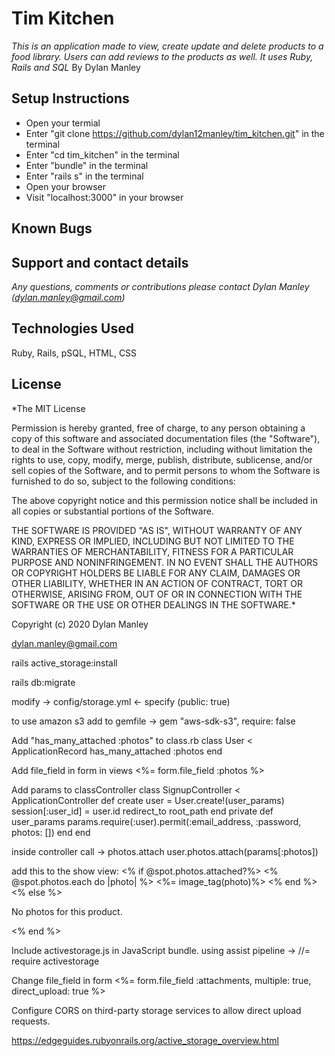 # Tim Kitchen
_This is an application made to view, create update and delete products to a food library. Users can add reviews to the products as well. It uses Ruby, Rails and SQL_
By Dylan Manley

## Setup Instructions

* Open your termial
* Enter "git clone https://github.com/dylan12manley/tim_kitchen.git" in the terminal
* Enter "cd tim_kitchen" in the terminal
* Enter "bundle" in the terminal
* Enter "rails s" in the terminal
* Open your browser
* Visit "localhost:3000" in your browser

## Known Bugs

## Support and contact details
_Any questions, comments or contributions please contact Dylan Manley (dylan.manley@gmail.com)_

## Technologies Used
Ruby, Rails, pSQL, HTML, CSS

## License
*The MIT License

Permission is hereby granted, free of charge, to any person obtaining a copy of this software and associated documentation files (the "Software"), to deal in the Software without restriction, including without limitation the rights to use, copy, modify, merge, publish, distribute, sublicense, and/or sell copies of the Software, and to permit persons to whom the Software is furnished to do so, subject to the following conditions:

The above copyright notice and this permission notice shall be included in all copies or substantial portions of the Software.

THE SOFTWARE IS PROVIDED "AS IS", WITHOUT WARRANTY OF ANY KIND, EXPRESS OR IMPLIED, INCLUDING BUT NOT LIMITED TO THE WARRANTIES OF MERCHANTABILITY, FITNESS FOR A PARTICULAR PURPOSE AND NONINFRINGEMENT. IN NO EVENT SHALL THE AUTHORS OR COPYRIGHT HOLDERS BE LIABLE FOR ANY CLAIM, DAMAGES OR OTHER LIABILITY, WHETHER IN AN ACTION OF CONTRACT, TORT OR OTHERWISE, ARISING FROM, OUT OF OR IN CONNECTION WITH THE SOFTWARE OR THE USE OR OTHER DEALINGS IN THE SOFTWARE.*

Copyright (c) 2020 Dylan Manley

dylan.manley@gmail.com

rails active_storage:install

rails db:migrate

modify -> config/storage.yml <- specify (public: true)

to use amazon s3 add to gemfile -> gem "aws-sdk-s3", require: false

Add "has_many_attached :photos" to class.rb
class User < ApplicationRecord
  has_many_attached :photos
end

Add file_field in form in views
<%= form.file_field :photos %>

Add params to classController
class SignupController < ApplicationController
  def create
    user = User.create!(user_params)
    session[:user_id] = user.id
    redirect_to root_path
  end
  private
    def user_params
      params.require(:user).permit(:email_address, :password, photos: [])
    end
end

inside controller call -> photos.attach
user.photos.attach(params[:photos])

add this to the show view:
<% if @spot.photos.attached?%>
<% @spot.photos.each do |photo| %>
<%= image_tag(photo)%>
<% end %>
<% else %>
  <p>No photos for this product.</p>
<% end %>

Include activestorage.js in JavaScript bundle.
using assist pipeline -> //= require activestorage

Change file_field in form
<%= form.file_field :attachments, multiple: true, direct_upload: true %>

Configure CORS on third-party storage services to allow direct upload requests.

https://edgeguides.rubyonrails.org/active_storage_overview.html
